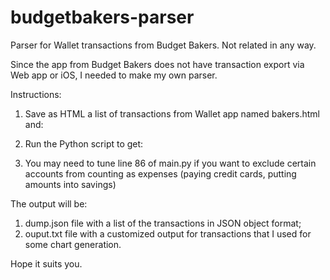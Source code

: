# budgetbakers-parser
Parser for Wallet transactions from Budget Bakers. Not related in any way.

Since the app from Budget Bakers does not have transaction export via Web app or iOS, I needed to make my own parser.

Instructions:
1) Save as HTML a list of transactions from Wallet app named bakers.html and:
2) Run the Python script to get:

3) You may need to tune line 86 of main.py if you want to exclude certain accounts
from counting as expenses (paying credit cards, putting amounts into savings)

The output will be: 
1) dump.json file with a list of the transactions in JSON object format;
2) ouput.txt file with a customized output for transactions that I used for some chart generation.

Hope it suits you.
